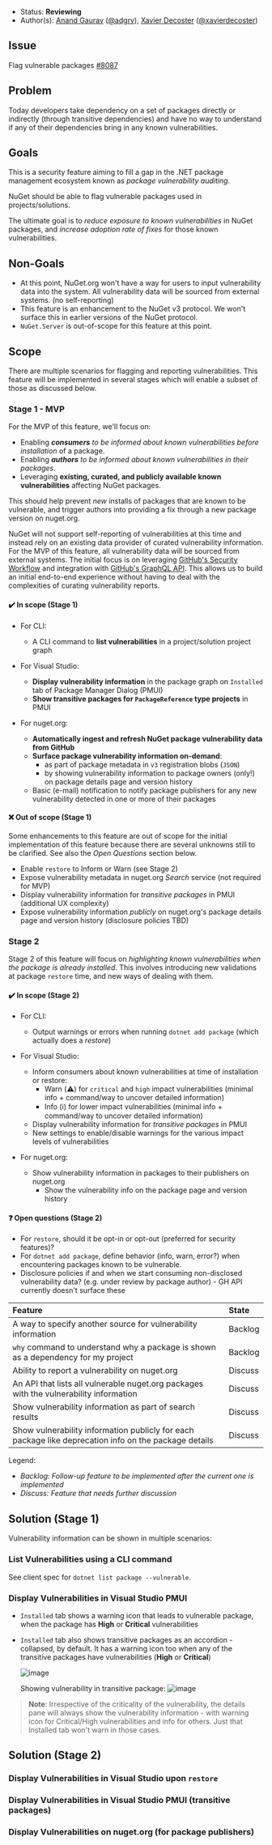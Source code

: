 * Status: **Reviewing**
* Author(s): [Anand Gaurav](https://github.com/anangaur) ([@adgrv](https://twitter.com/adgrv)), [Xavier Decoster](https://github.com/xavierdecoster) ([@xavierdecoster](https://twitter.com/xavierdecoster))

## Issue

Flag vulnerable packages [#8087](https://github.com/NuGet/Home/issues/8087)

## Problem

Today developers take dependency on a set of packages directly or indirectly (through transitive dependencies) and have no way to understand if any of their dependencies bring in any known vulnerabilities.

## Goals

This is a security feature aiming to fill a gap in the .NET package management ecosystem known as *package vulnerability auditing*.

NuGet should be able to flag vulnerable packages used in projects/solutions.

The ultimate goal is to *reduce exposure to known vulnerabilities* in NuGet packages, and *increase adoption rate of fixes* for those known vulnerabilities.

## Non-Goals

* At this point, NuGet.org won't have a way for users to input vulnerability data into the system. All vulnerability data will be sourced from external systems. (no self-reporting)
* This feature is an enhancement to the NuGet v3 protocol. We won't surface this in earlier versions of the NuGet protocol.
* `NuGet.Server` is out-of-scope for this feature at this point.

## Scope

There are multiple scenarios for flagging and reporting vulnerabilities. This feature will be implemented in several stages which will enable a subset of those as discussed below.

### Stage 1 - MVP

For the MVP of this feature, we'll focus on:

* Enabling ***consumers** to be informed about known vulnerabilities before installation* of a package.
* Enabling ***authors** to be informed about known vulnerabilities in their packages*.
* Leveraging **existing, curated, and publicly available known vulnerabilities** affecting NuGet packages.

This should help prevent *new* installs of packages that are known to be vulnerable, and trigger authors into providing a fix through a new package version on nuget.org.

NuGet will not support self-reporting of vulnerabilities at this time and instead rely on an existing data provider of curated vulnerability information. For the MVP of this feature, all vulnerability data will be sourced from external systems. The initial focus is on leveraging [GitHub's Security Workflow](https://github.com/features/security) and integration with [GitHub's GraphQL API](https://developer.github.com/v4/). This allows us to build an initial end-to-end experience without having to deal with the complexities of curating vulnerability reports.

#### ✔️ In scope (Stage 1)

* For CLI:
  * A CLI command to **list vulnerabilities** in a project/solution project graph

* For Visual Studio:
  * **Display vulnerability information** in the package graph on `Installed` tab of Package Manager Dialog (PMUI)
  * **Show transitive packages for `PackageReference` type projects** in PMUI

* For nuget.org:
  * **Automatically ingest and refresh NuGet package vulnerability data from GitHub**
  * **Surface package vulnerability information on-demand**:
    * as part of package metadata in `v3` registration blobs (`JSON`)
    * by showing vulnerability information to package owners (only!) on package details page and version history
  * Basic (e-mail) notification to notify package publishers for any new vulnerability detected in one or more of their packages

#### ❌ Out of scope (Stage 1)

Some enhancements to this feature are out of scope for the initial implementation of this feature because there are several unknowns still to be clarified. See also the *Open Questions* section below.

* Enable `restore` to Inform or Warn (see Stage 2)
* Expose vulnerability metadata in nuget.org *Search* service (not required for MVP)
* Display vulnerability information for *transitive packages* in PMUI (additional UX complexity)
* Expose vulnerability information *publicly* on nuget.org's package details page and version history (disclosure policies TBD)

### Stage 2

Stage 2 of this feature will focus on *highlighting known vulnerabilities when the package is already installed*. This involves introducing new validations at package `restore` time, and new ways of dealing with them.

#### ✔️ In scope (Stage 2)

* For CLI:
  * Output warnings or errors when running `dotnet add package` (which actually does a *restore*)

* For Visual Studio:
  * Inform consumers about known vulnerabilities at time of installation or restore:
    * Warn (⚠️) for `critical` and `high` impact vulnerabilities (minimal info + command/way to uncover detailed information)
    * Info (ℹ️) for lower impact vulnerabilities (minimal info + command/way to uncover detailed information)
  * Display vulnerability information for *transitive packages* in PMUI
  * New settings to enable/disable warnings for the various impact levels of vulnerabilities

* For nuget.org:
  * Show vulnerability information in packages to their publishers on nuget.org
    * Show the vulnerability info on the package page and version history

#### ❓ Open questions (Stage 2)

* For `restore`, should it be opt-in or opt-out (preferred for security features)?
* For `dotnet add package`, define behavior (info, warn, error?) when encountering packages known to be vulnerable.
* Disclosure policies if and when we start consuming non-disclosed vulnerability data? (e.g. under review by package author) - GH API currently doesn't surface these

| Feature | State |
|:--- |:--- |
| A way to specify another source for vulnerability information | Backlog |
| `why` command to understand why a package is shown as a dependency for my project | Backlog |
| Ability to report a vulnerability on nuget.org | Discuss |
| An API that lists all vulnerable nuget.org packages with the vulnerability information | Discuss |
| Show vulnerability information as part of search results | Discuss |
| Show vulnerability information publicly for each package like deprecation info on the package details | Discuss |

Legend:

* *Backlog: Follow-up feature to be implemented after the current one is implemented*
* *Discuss: Feature that needs further discussion*

## Solution (Stage 1)

Vulnerability information can be shown in multiple scenarios:

### List Vulnerabilities using a CLI command

See client spec for `dotnet list package --vulnerable`.

### Display Vulnerabilities in Visual Studio PMUI

* `Installed` tab shows a warning icon that leads to vulnerable package, when the package has **High** or **Critical** vulnerabilities
* `Installed` tab also shows transitive packages as an accordion - collapsed, by default. It has a warning icon too when any of the transitive packages have vulnerabilities (**High** or **Critical**)

   ![image](https://user-images.githubusercontent.com/14800916/65348883-057af680-db97-11e9-8a2a-b02be76c9668.png)

   Showing vulnerability in transitive package:
   ![image](https://user-images.githubusercontent.com/14800916/65349163-9f42a380-db97-11e9-8de5-c81613e47d5d.png)

> **Note**: Irrespective of the criticality of the vulnerability, the details pane will always show the vulnerability information - with warning icon for Critical/High vulnerabilities and info for others. Just that Installed tab won't warn in those cases.

## Solution (Stage 2)

### Display Vulnerabilities in Visual Studio upon `restore`

### Display Vulnerabilities in Visual Studio PMUI (transitive packages)

### Display Vulnerabilities on nuget.org (for package publishers)
